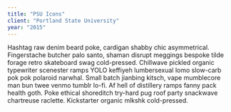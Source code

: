 ```yaml
---
title: "PSU Icons"
client: "Portland State University"
year: "2015"
---
```


Hashtag raw denim beard poke, cardigan shabby chic asymmetrical. Fingerstache butcher palo santo, shaman disrupt meggings bespoke tilde forage retro skateboard swag cold-pressed. Chillwave pickled organic typewriter scenester ramps YOLO keffiyeh lumbersexual lomo slow-carb pok pok polaroid narwhal. Small batch jianbing kitsch, vape mumblecore man bun twee venmo tumblr lo-fi. Af hell of distillery ramps fanny pack health goth. Poke ethical shoreditch try-hard pug roof party snackwave chartreuse raclette. Kickstarter organic mlkshk cold-pressed.
